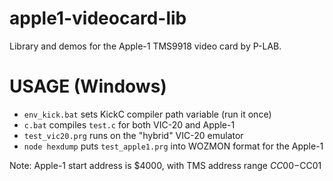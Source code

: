 # apple1-videocard-lib

Library and demos for the Apple-1 TMS9918 video card by P-LAB.

# USAGE (Windows)

- `env_kick.bat` sets KickC compiler path variable (run it once)
- `c.bat` compiles `test.c` for both VIC-20 and Apple-1
- `test_vic20.prg` runs on the "hybrid" VIC-20 emulator
- `node hexdump` puts `test_apple1.prg` into WOZMON format for the Apple-1

Note: Apple-1 start address is $4000, with TMS address range $CC00-$CC01


